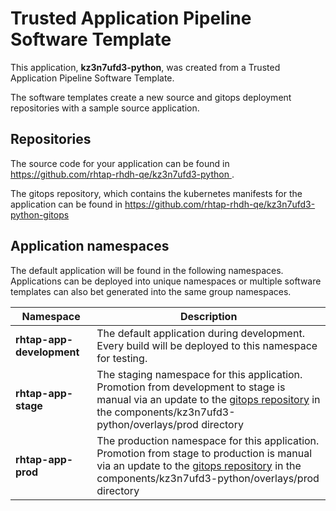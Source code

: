 # Trusted Application Pipeline Software Template

This application, **kz3n7ufd3-python**, was created from a Trusted Application Pipeline Software Template.

The software templates create a new source and gitops deployment repositories with a sample source application. 

## Repositories

The source code for your application can be found in [https://github.com/rhtap-rhdh-qe/kz3n7ufd3-python ](https://github.com/rhtap-rhdh-qe/kz3n7ufd3-python ).
 
The gitops repository, which contains the kubernetes manifests for the application can be found in 
[https://github.com/rhtap-rhdh-qe/kz3n7ufd3-python-gitops ](https://github.com/rhtap-rhdh-qe/kz3n7ufd3-python-gitops ) 

## Application namespaces 

The default application will be found in the following namespaces. Applications can be deployed into unique namespaces or multiple software templates can also bet generated into the same group namespaces.  

|  Namespace   |  Description   |  
| -------- | -------- |   
| **rhtap-app-development** | The default application during development. Every build will be deployed to this namespace for testing. | 
| **rhtap-app-stage** | The staging namespace for this application. Promotion from development to stage is manual via an update to the [gitops repository](https://github.com/rhtap-rhdh-qe/kz3n7ufd3-python-gitops ) in the components/kz3n7ufd3-python/overlays/prod directory |  
| **rhtap-app-prod** | The production namespace for this application. Promotion from stage to production is manual via an update to the [gitops repository](https://github.com/rhtap-rhdh-qe/kz3n7ufd3-python-gitops ) in the components/kz3n7ufd3-python/overlays/prod directory | 